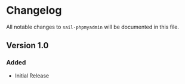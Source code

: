 # Changelog

All notable changes to `sail-phpmyadmin` will be documented in this file.

## Version 1.0

### Added
- Initial Release
